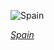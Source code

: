 
![Spain](https://www.gstatic.com/prettyearth/assets/full/5767.jpg)

*[Spain](https://www.google.com/maps/@37.418585,-6.282042,18z/data=!3m1!1e3)*

